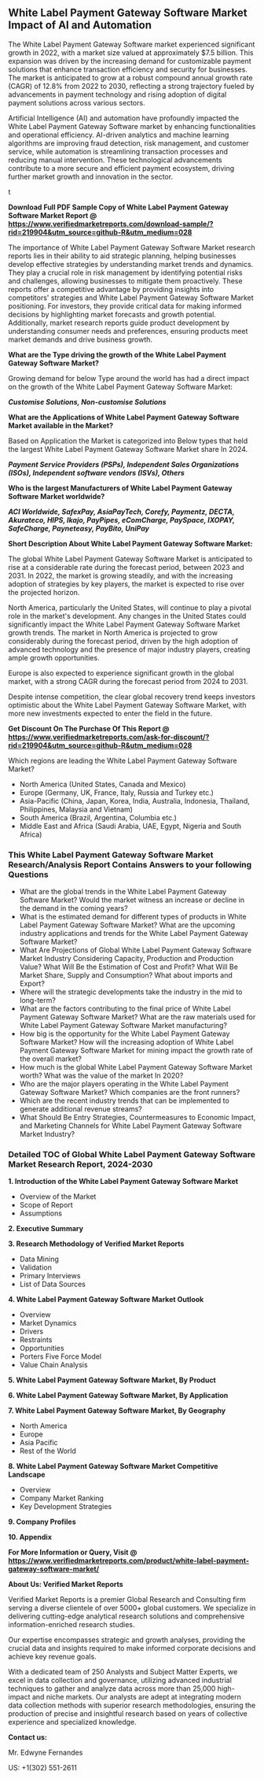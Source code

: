 <h2>White Label Payment Gateway Software Market Impact of AI and Automation</h2><p>The White Label Payment Gateway Software market experienced significant growth in 2022, with a market size valued at approximately $7.5 billion. This expansion was driven by the increasing demand for customizable payment solutions that enhance transaction efficiency and security for businesses. The market is anticipated to grow at a robust compound annual growth rate (CAGR) of 12.8% from 2022 to 2030, reflecting a strong trajectory fueled by advancements in payment technology and rising adoption of digital payment solutions across various sectors.</p><p>Artificial Intelligence (AI) and automation have profoundly impacted the White Label Payment Gateway Software market by enhancing functionalities and operational efficiency. AI-driven analytics and machine learning algorithms are improving fraud detection, risk management, and customer service, while automation is streamlining transaction processes and reducing manual intervention. These technological advancements contribute to a more secure and efficient payment ecosystem, driving further market growth and innovation in the sector.</p>t</p><p id="" class=""><strong>Download Full PDF Sample Copy of White Label Payment Gateway Software Market Report @ <a href="https://www.verifiedmarketreports.com/download-sample/?rid=219904&utm_source=github-R&utm_medium=028" target="_blank">https://www.verifiedmarketreports.com/download-sample/?rid=219904&utm_source=github-R&utm_medium=028</a></strong></p><p>The importance of&nbsp;White Label Payment Gateway Software Market research reports lies in their ability to aid strategic planning, helping businesses develop effective strategies by understanding market trends and dynamics. They play a crucial role in risk management by identifying potential risks and challenges, allowing businesses to mitigate them proactively. These reports offer a competitive advantage by providing insights into competitors' strategies and White Label Payment Gateway Software Market positioning. For investors, they provide critical data for making informed decisions by highlighting market forecasts and growth potential. Additionally, market research reports guide product development by understanding consumer needs and preferences, ensuring products meet market demands and drive business growth.</p><p><strong>What are the&nbsp;Type driving the growth of the White Label Payment Gateway Software Market?</strong></p><p id="" class="">Growing demand for below Type around the world has had a direct impact on the growth of the White Label Payment Gateway Software Market:</p><em><strong>Customise Solutions, Non-customise Solutions</strong></em></p><strong>What are the&nbsp;Applications&nbsp;of White Label Payment Gateway Software Market available in the Market?</strong></p><p id="" class="">Based on Application the Market is categorized into Below types that held the largest White Label Payment Gateway Software Market share In 2024.</p><em><strong>Payment Service Providers (PSPs), Independent Sales Organizations (ISOs), Independent software vendors (ISVs), Others</strong></em></p><strong>Who is the largest Manufacturers of White Label Payment Gateway Software Market worldwide?</strong></p><p><em><strong>ACI Worldwide, SafexPay, AsiaPayTech, Corefy, Paymentz, DECTA, Akurateco, HIPS, Ikajo, PayPipes, eComCharge, PaySpace, IXOPAY, SafeCharge, Payneteasy, PayBito, UniPay</strong></em></p><p id="" class=""><strong>Short Description About White Label Payment Gateway Software Market:</strong></p><p>The global White Label Payment Gateway Software Market is anticipated to rise at a considerable rate during the forecast period, between 2023 and 2031. In 2022, the market is growing steadily, and with the increasing adoption of strategies by key players, the market is expected to rise over the projected horizon.</p><p>North America, particularly the United States, will continue to play a pivotal role in the market's development. Any changes in the United States could significantly impact the White Label Payment Gateway Software Market growth trends. The market in North America is projected to grow considerably during the forecast period, driven by the high adoption of advanced technology and the presence of major industry players, creating ample growth opportunities.</p><p>Europe is also expected to experience significant growth in the global market, with a strong CAGR during the forecast period from 2024 to 2031.</p><p>Despite intense competition, the clear global recovery trend keeps investors optimistic about the White Label Payment Gateway Software Market, with more new investments expected to enter the field in the future.</p><p id="" class=""><strong>Get Discount On The Purchase Of This Report @ <a href="https://www.verifiedmarketreports.com/ask-for-discount/?rid=219904&utm_source=github-R&utm_medium=028" target="_blank">https://www.verifiedmarketreports.com/ask-for-discount/?rid=219904&utm_source=github-R&utm_medium=028</a></strong></p>Which regions are leading the White Label Payment Gateway Software Market?</p><ul><li>North America (United States, Canada and Mexico)</li><li>Europe (Germany, UK, France, Italy, Russia and Turkey etc.)</li><li>Asia-Pacific (China, Japan, Korea, India, Australia, Indonesia, Thailand, Philippines, Malaysia and Vietnam)</li><li>South America (Brazil, Argentina, Columbia etc.)</li><li>Middle East and Africa (Saudi Arabia, UAE, Egypt, Nigeria and South Africa)</li></ul><h3 id="" class="">This White Label Payment Gateway Software Market Research/Analysis Report Contains Answers to your following Questions</h3><ul><li>What are the global trends in the White Label Payment Gateway Software Market? Would the market witness an increase or decline in the demand in the coming years?</li><li>What is the estimated demand for different types of products in White Label Payment Gateway Software Market? What are the upcoming industry applications and trends for the White Label Payment Gateway Software Market?</li><li>What Are Projections of Global White Label Payment Gateway Software Market Industry Considering Capacity, Production and Production Value? What Will Be the Estimation of Cost and Profit? What Will Be Market Share, Supply and Consumption? What about imports and Export?</li><li>Where will the strategic developments take the industry in the mid to long-term?</li><li>What are the factors contributing to the final price of White Label Payment Gateway Software Market? What are the raw materials used for White Label Payment Gateway Software Market manufacturing?</li><li>How big is the opportunity for the White Label Payment Gateway Software Market? How will the increasing adoption of White Label Payment Gateway Software Market for mining impact the growth rate of the overall market?</li><li>How much is the global White Label Payment Gateway Software Market worth? What was the value of the market In 2020?</li><li>Who are the major players operating in the White Label Payment Gateway Software Market? Which companies are the front runners?</li><li>Which are the recent industry trends that can be implemented to generate additional revenue streams?</li><li>What Should Be Entry Strategies, Countermeasures to Economic Impact, and Marketing Channels for White Label Payment Gateway Software Market Industry?</li></ul><h3 id="" class="">Detailed TOC of Global White Label Payment Gateway Software Market Research Report, 2024-2030</h3><p id="" class=""><strong>1. Introduction of the White Label Payment Gateway Software Market</strong></p><ul><li>Overview of the Market</li><li>Scope of Report</li><li>Assumptions</li></ul><p id="" class=""><strong>2. Executive Summary</strong></p><p id="" class=""><strong>3. Research Methodology of Verified Market Reports</strong></p><ul><li>Data Mining</li><li>Validation</li><li>Primary Interviews</li><li>List of Data Sources</li></ul><p id="" class=""><strong>4. White Label Payment Gateway Software Market Outlook</strong></p><ul><li>Overview</li><li>Market Dynamics</li><li>Drivers</li><li>Restraints</li><li>Opportunities</li><li>Porters Five Force Model</li><li>Value Chain Analysis</li></ul><p id="" class=""><strong>5. White Label Payment Gateway Software Market, By Product</strong></p><p id="" class=""><strong>6. White Label Payment Gateway Software Market, By Application</strong></p><p id="" class=""><strong>7. White Label Payment Gateway Software Market, By Geography</strong></p><ul><li>North America</li><li>Europe</li><li>Asia Pacific</li><li>Rest of the World</li></ul><p id="" class=""><strong>8. White Label Payment Gateway Software Market Competitive Landscape</strong></p><ul><li>Overview</li><li>Company Market Ranking</li><li>Key Development Strategies</li></ul><p id="" class=""><strong>9. Company Profiles</strong></p><p id="" class=""><strong>10. Appendix</strong></p><p id="" class=""><strong>For More Information or Query, Visit @ <a href="https://www.verifiedmarketreports.com/product/white-label-payment-gateway-software-market/" target="_blank">https://www.verifiedmarketreports.com/product/white-label-payment-gateway-software-market/</a></strong></p><p id="" class=""><strong>About Us: Verified Market Reports</strong></p><p id="" class="">Verified Market Reports is a premier Global Research and Consulting firm serving a diverse clientele of over 5000+ global customers. We specialize in delivering cutting-edge analytical research solutions and comprehensive information-enriched research studies.</p><p id="" class="">Our expertise encompasses strategic and growth analyses, providing the crucial data and insights required to make informed corporate decisions and achieve key revenue goals.</p><p id="" class="">With a dedicated team of 250 Analysts and Subject Matter Experts, we excel in data collection and governance, utilizing advanced industrial techniques to gather and analyze data across more than 25,000 high-impact and niche markets. Our analysts are adept at integrating modern data collection methods with superior research methodologies, ensuring the production of precise and insightful research based on years of collective experience and specialized knowledge.</p><p id="" class=""><strong>Contact us:</strong></p><p id="" class="">Mr. Edwyne Fernandes</p><p id="" class="">US: +1(302) 551-2611</p>